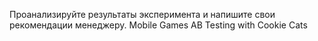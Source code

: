 Проанализируйте результаты эксперимента и напишите свои рекомендации менеджеру.
Mobile Games AB Testing with Cookie Cats
